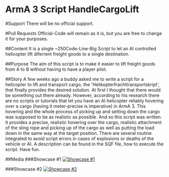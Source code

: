 # ArmA 3 Script HandleCargoLift

#Support
There will be no official support.

#Pull Requests
Official-Code will remain as it is, but you are free to change it for your purposes.

##Content
It is a single ~250Code-Line-Big Script to let an AI controlled helicopter lift diferrent freight goods to a single destination.

##Purpose
The aim of this script is to make it easier to lift freight goods from A to B without having to have a player pilot.

##Story
A few weeks ago a buddy asked me to write a script for a helicopter to lift and transport cargo, the 'Helikopterfrachttransportskript', that finally provides the desired solution. At first I thought that there would be something out there already. However, according to his research there are no scripts or tutorials that let you have an AI helicopter reliably hovering over a cargo (having it meter-precise is imperative) in ArmA 3. This hovering and the whole process of picking up and setting down the cargo was supposed to be as realistic as possible. And so this script was written. It provides a precise, realistic hovering over the cargo, realistic attachment of the sling rope and picking up of the cargo as well as putting the load down in the same way at the target position. There are several routine integrated to avoid script errors in cases of explosions or deaths of the vehicle or AI. A description can be found in the SQF file, how to execute the script. Have fun.

##Media
###Showcase #1
[![Showcase #1](https://i.ytimg.com/vi/M2ybK0lpJ94/sddefault.jpg)](https://www.youtube.com/watch?v=M2ybK0lpJ94)

###Showcase #2
[![Showcase #2](https://i.ytimg.com/vi/myOga-KNvaU/sddefault.jpg)](https://www.youtube.com/watch?v=myOga-KNvaU)
